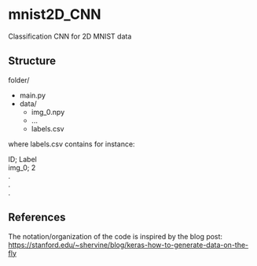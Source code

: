 # mnist2D_CNN
 Classification CNN for 2D MNIST data

## Structure
folder/
- main.py
- data/
	- img_0.npy
	- ...
	- labels.csv

where labels.csv contains for instance:

ID; Label \
img_0; 2 \
. \
. \
.

## References
The notation/organization of the code is inspired by the blog post: \
https://stanford.edu/~shervine/blog/keras-how-to-generate-data-on-the-fly
